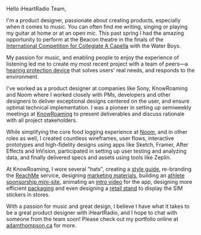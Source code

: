 Hello iHeartRadio Team,

I'm a product designer, passionate about creating products, especially when it comes to music. You can often find me writing, singing or playing my guitar at home or at an open mic. This past spring I had the amazing opportunity to perform at the Beacon theatre in the finals of the [International Competition for Collegiate A Capella](https://varsityvocals.com/event/the-2017-international-championship-of-collegiate-a-cappella-finals-the-beacon-theatre/) with the Water Boys.

My passion for music, and enabling people to enjoy the experience of listening led me to create my most recent project with a team of peers—a [hearing protection device](http://adamthompson.ca/Portfolio/?p=chameleon) that solves users' real needs, and responds to the environment. 

I've worked as a product designer at companies like Sony, KnowRoaming and Noom where I worked closely with PMs, developers and other designers to deliver exceptional designs centered on the user, and ensure optimal technical implementation. I was a pioneer in setting up semiweekly meetings at [KnowRoaming](http://adamthompson.ca/Portfolio/?p=knowroaming) to present deliverables and discuss rationale with all project stakeholders.

While simplifying the core food logging experience at [Noom](http://adamthompson.ca/Portfolio/?p=noom), and in other roles as well, I created countless wireframes, user flows, interactive prototypes and high-fidelity designs using apps like Sketch, Framer, After Effects and InVision, participated in setting up user testing and analyzing data, and finally delivered specs and assets using tools like Zeplin.

At KnowRoaming, I wore several "hats", creating a [style guide](http://adamthompson.ca/Portfolio/?p=kr_branding), re-branding the [ReachMe](http://adamthompson.ca/Portfolio/?p=kr_reachme) service, designing [marketing materials](http://adamthompson.ca/Portfolio/?p=kr_marketing), building an [athlete sponsorship mini-site](http://adamthompson.ca/Portfolio/?p=kr_athletes), animating an [intro video](http://adamthompson.ca/Portfolio/?p=kr_video) for the app, designing more efficient [packaging](http://adamthompson.ca/Portfolio/?p=kr_packaging) and even designing a [retail stand](http://adamthompson.ca/Portfolio/?p=kr_retail) to display the SIM stickers in stores.

With a passion for music and great design, I believe I have what it takes to be a great product designer with iHeartRadio, and I hope to chat with someone from the team soon! Please check out my portfolio online at [adamthompson.ca](http://adamthompson.ca) for more.